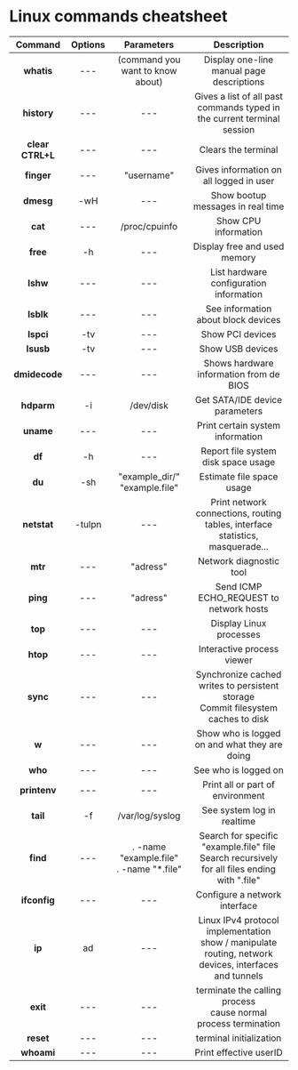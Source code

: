 # Linux commands cheatsheet

| Command | Options | Parameters | Description |
| :-----: | :---: | :--------: | :---------: |
| **whatis** | --- | (command you want to know about) | Display one-line manual page descriptions |
| **history** | --- | --- | Gives a list of all past commands typed in the current terminal session |
| **clear** </br> **CTRL+L** | --- | --- | Clears the terminal
| **finger** | --- | "username" | Gives information on all logged in user |
| **dmesg** | -wH | --- | Show bootup messages in real time |
| **cat** | --- | /proc/cpuinfo | Show CPU information |
| **free** | -h | --- | Display free and used memory |
| **lshw** | --- | --- | List hardware configuration information |
| **lsblk** | --- | --- | See information about block devices |
| **lspci** | -tv | --- | Show PCI devices |
| **lsusb** | -tv | --- | Show USB devices |
| **dmidecode** | --- | --- | Shows hardware information from de BIOS |
| **hdparm** | -i | /dev/disk | Get SATA/IDE device parameters |
| **uname** | --- |--- | Print certain system information |
| **df** | -h | --- | Report file system disk space usage |
| **du** | -sh | "example_dir/" </br> "example.file" | Estimate file space usage |
| **netstat** | -tulpn | --- | Print network connections, routing tables, interface statistics, masquerade... |
| **mtr** | --- | "adress" | Network diagnostic tool |
| **ping** | --- | "adress" | Send ICMP ECHO_REQUEST to network hosts |
| **top** | --- | --- | Display Linux processes |
| **htop** | --- | --- | Interactive process viewer |
| **sync** | --- | --- | Synchronize cached writes to persistent storage </br> Commit filesystem caches to disk |
| **w** | --- | --- | Show who is logged on and what they are doing |
| **who** | --- | --- | See who is logged on |
| **printenv** | --- | --- | Print all or part of environment |
| **tail** | -f | /var/log/syslog | See system log in realtime |
| **find** | --- | . -name "example.file" </br> . -name "*.file" | Search for specific "example.file" file </br> Search recursively for all files ending with ".file" |
| **ifconfig** | --- | --- | Configure a network interface |
| **ip** | ad | --- | Linux IPv4 protocol implementation </br> show / manipulate routing, network devices, interfaces and tunnels |
| **exit** | --- | --- | terminate the calling process </br> cause normal process termination |
| **reset** | --- | --- | terminal initialization |
| **whoami** | --- | --- | Print effective userID |